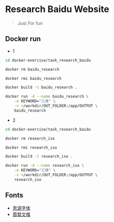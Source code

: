# Research Baidu Website

> Just For fun

## Docker run

- 1

```bash
cd docker-exercise/task_research_baidu

docker rm baidu_research

docker rmi baidu_research

docker build -t baidu_research .

docker run -d --name baidu_research \
    -e KEYWORD="三体" \
    -v ~/workdir/OUT_FOLDER:/app/OUTPUT \
    baidu_research
```

- 2

```bash
cd docker-exercise/task_research_baidu

docker rm research_iso

docker rmi research_iso

docker build -t research_iso .

docker run -d --name research_iso \
    -e KEYWORD="三体" \
    -v ~/workdir/OUT_FOLDER:/app/OUTPUT \
    research_iso
```

## Fonts

- [思源字体](https://github.com/adobe-fonts/source-han-serif/tree/release/)
- [霞婺文楷](https://github.com/lxgw/LxgwWenKai/releases) 

